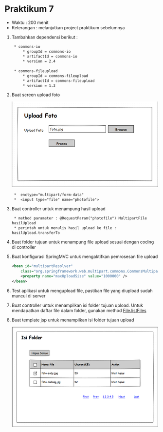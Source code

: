 # Praktikum 7 #

* Waktu : 200 menit
* Keterangan : melanjutkan project praktikum sebelumnya

1. Tambahkan dependensi berikut : 
    
        * commons-io
            * groupId = commons-io
            * artifactId = commons-io
            * version = 2.4
        
        * commons-fileupload
            * groupId = commons-fileupload
            * artifactId = commons-fileupload
            * version = 1.3

2. Buat screen upload foto

    ![Screen Upload Foto](img/07/upload-foto.png?raw=true)

        *  enctype="multipart/form-data"
        *  <input type="file" name="photofile">

3. Buat controller untuk menampung hasil upload

        * method parameter : @RequestParam("photofile") MultipartFile hasilUpload
        * perintah untuk menulis hasil upload ke file : hasilUpload.transferTo

4. Buat folder tujuan untuk menampung file upload sesuai dengan coding di controller

5. Buat konfigurasi SpringMVC untuk mengaktifkan pemrosesan file upload

    ```xml
    <bean id="multipartResolver"
		class="org.springframework.web.multipart.commons.CommonsMultipartResolver">
		<property name="maxUploadSize" value="1000000" />
	</bean>
    ```

6. Test aplikasi untuk mengupload file, pastikan file yang diupload sudah muncul di server

7. Buat controller untuk menampilkan isi folder tujuan upload. Untuk mendapatkan daftar file dalam folder, gunakan method [File.listFiles](http://docs.oracle.com/javase/6/docs/api/java/io/File.html#listFiles())

8. Buat template jsp untuk menampilkan isi folder tujuan upload

    ![Screen isi folder upload](img/07/isi-folder.png?raw=true)
